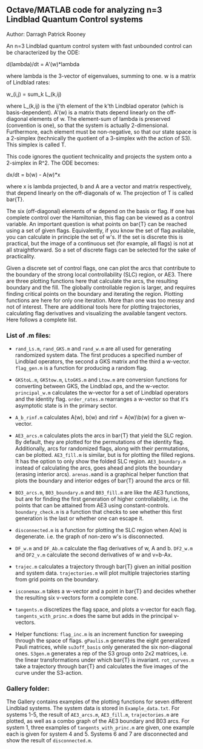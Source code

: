 Octave/MATLAB code for analyzing n=3 Lindblad Quantum Control systems
---------------------------------------------------------------------

Author: Darragh Patrick Rooney

An n=3 Lindblad quantum control system with fast unbounded control can be characterized by the ODE:

d(lambda)/dt = A'(w)*lambda

where lambda is the 3-vector of eigenvalues, summing to one. w is a matrix of Lindblad rates:

w_(i,j) = sum_k L_(k,ij)

where L_(k,ij) is the ij'th element of the k'th Lindblad operator (which is basis-dependent). A'(w) is a matrix thats depend linearly on the off-diagonal elements of w. The element-sum of lambda is preserved (convention is one), so that the system is actually 2-dimensional. Furthermore, each element must be non-negative, so that our state space is a 2-simplex (technically the quotient of a 3-simplex with the action of S3). This simplex is called T.

This code ignores the quotient technicality and projects the system onto a 2-simplex in R^2. The ODE becomes:

dx/dt = b(w) - A(w)*x

where x is lambda projected, b and A are a vector and matrix respectively, that depend linearly on the off-diagonals of w. The projection of T is called bar{T}. 

The six (off-diagonal) elements of w depend on the basis or flag. If one has complete control over the Hamiltonian, this flag can be viewed as a control variable. An important question is what points on bar{T} can be reached using a set of given flags. Equivalently, if you know the set of flag available, you can calculate in principle the set of w's. If the set is discrete this is practical, but the image of a continuous set (for example, all flags) is not at all straightforward. So a set of discrete flags can be selected for the sake of practicality.

Given a discrete set of control flags, one can plot the arcs that contribute to the boundary of the strong local controllability (SLC) region, or AE3. There are three plotting functions here that calculate the arcs, the resulting boundary and the fill. The globally controllable region is larger, and requires finding critical points on the boundary and iterating the region. Plotting functions are here for only one iteration. More than one was too messy and not of interest. There are additional tools here for plotting trajectories, calculating flag derivatives and visualizing the available tangent vectors. Here follows a complete list. 

### List of .m files:

* `rand_Ls.m`, `rand_GKS.m` and `rand_w.m` are all used for generating randomized system data. The first produces a specified number of Lindblad operators, the second a GKS matrix and the third a w-vector. `flag_gen.m` is a function for producing a random flag.

* `GKStoL.m`, `GKStow.m`, `LtoGKS.m` and `Ltow.m` are conversion functions for converting between GKS, the Lindblad ops, and the w-vector. `principal_w.m` calculates the w-vector for a set of Lindblad operators and the identity flag. `order_rates.m` rearranges a w-vector so that it's asymptotic state is in the primary sector.

* `A_b_rinf.m` calculates A(w), b(w) and rinf = A(w)\b(w) for a given w-vector.

* `AE3_arcs.m` calculates plots the arcs in bar{T} that yield the SLC region. By default, they are plotted for the permutations of the identity flag. Additionally, arcs for randomized flags, along with their permutations, can be plotted. `AE3_fill.m` is similar, but is for plotting the filled regions. It has the option to only show the folded SLC region. `AE3_boundary.m` instead of calculating the arcs, goes ahead and plots the boundary (erasing interior arcs). `arenas.m`and is a graphical helper function that plots the boundary and interior edges of bar{T} around the arcs or fill.

* `BO3_arcs.m`, `B03_boundary.m` and `B03_fill.m` are like the AE3 functions, but are for finding the first generation of higher controllability, i.e. the points that can be attained from AE3 using constant-controls. `boundary_check.m` is a function that checks to see whether this first generation is the last or whether one can escape it.

* `disconnected.m` is a function for plotting the SLC region when A(w) is degenerate. i.e. the graph of non-zero w's is disconnected.

* `DF_w.m` and `DF_Ab.m` calculate the flag derivatives of w, A and b. `DF2_w.m` and `DF2_v.m` calculate the second derivatives of w and v=b-Ax.

* `trajec.m` calculates a trajectory through bar{T} given an initial position and system data. `trajectories.m` will plot multiple trajectories starting from grid points on the boundary.

* `isconemax.m` takes a w-vector and a point in bar{T} and decides whether the resulting six v-vectors form a complete cone.

* `tangents.m` discretizes the flag space, and plots a v-vector for each flag. `tangents_with_princ.m` does the same but adds in the principal v-vectors.

* Helper functions: `flag_inc.m` is an increment function for sweeping through the space of flags. `gPaulis.m` generates the eight generalized Pauli matrices, while `su3off_basis` only generated the six non-diagonal ones. `S3gen.m` generates a rep of the S3 group onto 2x2 matrices, i.e. the linear transformations under which bar{T} is invariant. `rot_curves.m` take a trajectory through bar{T} and calculates the five images of the curve under the S3-action. 
	
### Gallery folder:

The Gallery contains examples of the plotting functions for seven different Lindblad systems. The system data is stored in `Example_data.txt`. For systems 1-5, the result of `AE3_arcs.m`, `AE3_fill.m`, `trajectories.m` are plotted, as well as a combo graph of the AE3 boundary and B03 arcs. For system 1, three examples of `tangents_with_princ.m` are given, one example each is given for system 4 and 5. Systems 6 and 7 are disconnected and show the result of `disconnected.m`. 
